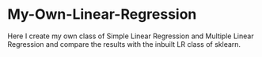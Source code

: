 # My-Own-Linear-Regression
Here I create my own class of Simple Linear Regression and Multiple Linear Regression and compare the results with the inbuilt LR class of sklearn.
